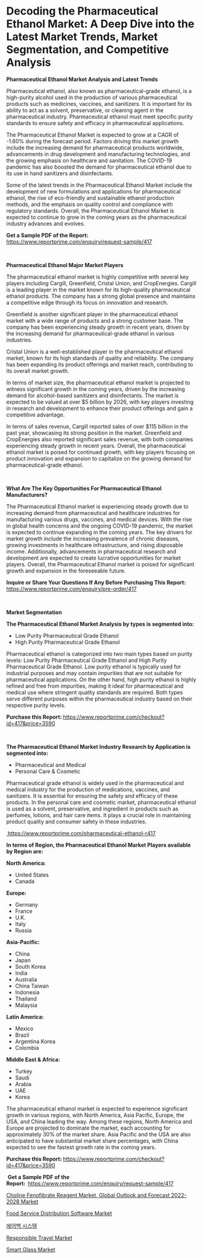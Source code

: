 <p><h1>Decoding the Pharmaceutical Ethanol Market: A Deep Dive into the Latest Market Trends, Market Segmentation, and Competitive Analysis</h1></p><p><strong>Pharmaceutical Ethanol Market Analysis and Latest Trends</strong></p>
<p><p>Pharmaceutical ethanol, also known as pharmaceutical-grade ethanol, is a high-purity alcohol used in the production of various pharmaceutical products such as medicines, vaccines, and sanitizers. It is important for its ability to act as a solvent, preservative, or cleaning agent in the pharmaceutical industry. Pharmaceutical ethanol must meet specific purity standards to ensure safety and efficacy in pharmaceutical applications.</p><p>The Pharmaceutical Ethanol Market is expected to grow at a CAGR of -1.60% during the forecast period. Factors driving this market growth include the increasing demand for pharmaceutical products worldwide, advancements in drug development and manufacturing technologies, and the growing emphasis on healthcare and sanitation. The COVID-19 pandemic has also boosted the demand for pharmaceutical ethanol due to its use in hand sanitizers and disinfectants.</p><p>Some of the latest trends in the Pharmaceutical Ethanol Market include the development of new formulations and applications for pharmaceutical ethanol, the rise of eco-friendly and sustainable ethanol production methods, and the emphasis on quality control and compliance with regulatory standards. Overall, the Pharmaceutical Ethanol Market is expected to continue to grow in the coming years as the pharmaceutical industry advances and evolves.</p></p>
<p><strong>Get a Sample PDF of the Report:&nbsp;</strong> <a href="https://www.reportprime.com/enquiry/request-sample/417">https://www.reportprime.com/enquiry/request-sample/417</a></p>
<p>&nbsp;</p>
<p><strong>Pharmaceutical Ethanol Major Market Players</strong></p>
<p><p>The pharmaceutical ethanol market is highly competitive with several key players including Cargill, Greenfield, Cristal Union, and CropEnergies. Cargill is a leading player in the market known for its high-quality pharmaceutical ethanol products. The company has a strong global presence and maintains a competitive edge through its focus on innovation and research.</p><p>Greenfield is another significant player in the pharmaceutical ethanol market with a wide range of products and a strong customer base. The company has been experiencing steady growth in recent years, driven by the increasing demand for pharmaceutical-grade ethanol in various industries.</p><p>Cristal Union is a well-established player in the pharmaceutical ethanol market, known for its high standards of quality and reliability. The company has been expanding its product offerings and market reach, contributing to its overall market growth.</p><p>In terms of market size, the pharmaceutical ethanol market is projected to witness significant growth in the coming years, driven by the increasing demand for alcohol-based sanitizers and disinfectants. The market is expected to be valued at over $5 billion by 2026, with key players investing in research and development to enhance their product offerings and gain a competitive advantage.</p><p>In terms of sales revenue, Cargill reported sales of over $115 billion in the past year, showcasing its strong position in the market. Greenfield and CropEnergies also reported significant sales revenue, with both companies experiencing steady growth in recent years. Overall, the pharmaceutical ethanol market is poised for continued growth, with key players focusing on product innovation and expansion to capitalize on the growing demand for pharmaceutical-grade ethanol.</p></p>
<p>&nbsp;</p>
<p><strong>What Are The Key Opportunities For Pharmaceutical Ethanol Manufacturers?</strong></p>
<p><p>The Pharmaceutical Ethanol market is experiencing steady growth due to increasing demand from pharmaceutical and healthcare industries for manufacturing various drugs, vaccines, and medical devices. With the rise in global health concerns and the ongoing COVID-19 pandemic, the market is expected to continue expanding in the coming years. The key drivers for market growth include the increasing prevalence of chronic diseases, growing investments in healthcare infrastructure, and rising disposable income. Additionally, advancements in pharmaceutical research and development are expected to create lucrative opportunities for market players. Overall, the Pharmaceutical Ethanol market is poised for significant growth and expansion in the foreseeable future.</p></p>
<p><strong>Inquire or Share Your Questions If Any Before Purchasing This Report:</strong> <a href="https://www.reportprime.com/enquiry/pre-order/417">https://www.reportprime.com/enquiry/pre-order/417</a></p>
<p>&nbsp;</p>
<p><strong>Market Segmentation</strong></p>
<p><strong>The Pharmaceutical Ethanol Market Analysis by types is segmented into:</strong></p>
<p><ul><li>Low Purity Pharmaceutical Grade Ethanol</li><li>High Purity Pharmaceutical Grade Ethanol</li></ul></p>
<p><p>Pharmaceutical ethanol is categorized into two main types based on purity levels: Low Purity Pharmaceutical Grade Ethanol and High Purity Pharmaceutical Grade Ethanol. Low purity ethanol is typically used for industrial purposes and may contain impurities that are not suitable for pharmaceutical applications. On the other hand, high purity ethanol is highly refined and free from impurities, making it ideal for pharmaceutical and medical use where stringent quality standards are required. Both types serve different purposes within the pharmaceutical industry based on their respective purity levels.</p></p>
<p><strong>Purchase this Report:&nbsp;</strong><a href="https://www.reportprime.com/checkout?id=417&price=3590">https://www.reportprime.com/checkout?id=417&price=3590</a></p>
<p>&nbsp;</p>
<p><strong>The Pharmaceutical Ethanol Market Industry Research by Application is segmented into:</strong></p>
<p><ul><li>Pharmaceutical and Medical</li><li>Personal Care & Cosmetic</li></ul></p>
<p><p>Pharmaceutical grade ethanol is widely used in the pharmaceutical and medical industry for the production of medications, vaccines, and sanitizers. It is essential for ensuring the safety and efficacy of these products. In the personal care and cosmetic market, pharmaceutical ethanol is used as a solvent, preservative, and ingredient in products such as perfumes, lotions, and hair care items. It plays a crucial role in maintaining product quality and consumer safety in these industries.</p></p>
<p><a href="https://www.reportprime.com/pharmaceutical-ethanol-r417">&nbsp;https://www.reportprime.com/pharmaceutical-ethanol-r417</a></p>
<p><strong>In terms of Region, the Pharmaceutical Ethanol Market Players available by Region are:</strong></p>
<p>
    <p> <strong> North America: </strong>
        <ul>
            <li>United States</li>
            <li>Canada</li>
        </ul>
        </p> 
    <p> <strong> Europe: </strong>
        <ul>
            <li>Germany</li>
            <li>France</li>
            <li>U.K.</li>
            <li>Italy</li>
            <li>Russia</li>
        </ul>
        </p> 
    <p> <strong> Asia-Pacific: </strong>
        <ul>
            <li>China</li>
            <li>Japan</li>
            <li>South Korea</li>
            <li>India</li>
            <li>Australia</li>
            <li>China Taiwan</li>
            <li>Indonesia</li>
            <li>Thailand</li>
            <li>Malaysia</li>
        </ul>
        </p> 
    <p> <strong> Latin America: </strong>
        <ul>
            <li>Mexico</li>
            <li>Brazil</li>
            <li>Argentina Korea</li>
            <li>Colombia</li>
        </ul>
        </p> 
    <p> <strong> Middle East & Africa: </strong>
        <ul>
            <li>Turkey</li>
            <li>Saudi</li>
            <li>Arabia</li>
            <li>UAE</li>
            <li>Korea</li>
        </ul>
    </p>
    </p>
<p><p>The pharmaceutical ethanol market is expected to experience significant growth in various regions, with North America, Asia Pacific, Europe, the USA, and China leading the way. Among these regions, North America and Europe are projected to dominate the market, each accounting for approximately 30% of the market share. Asia Pacific and the USA are also anticipated to have substantial market share percentages, with China expected to see the fastest growth rate in the coming years.</p></p>
<p><strong>Purchase this Report: </strong><a href="https://www.reportprime.com/checkout?id=417&price=3590">https://www.reportprime.com/checkout?id=417&price=3590</a></p>
<p>&nbsp;<strong>Get a Sample PDF of the Report:&nbsp;&nbsp;</strong><a href="https://www.reportprime.com/enquiry/request-sample/417">https://www.reportprime.com/enquiry/request-sample/417</a></p>
<p><strong></strong></p>
<p><p><a href="https://medium.com/@nandapra808/evaluating-global-choline-fenofibrate-reagent-market-global-outlook-and-forecast-2022-2028-market-e28b8ccf501a">Choline Fenofibrate Reagent Market, Global Outlook and Forecast 2022-2028 Market</a></p><p><a href="https://issuu.com/reportprime-2/docs/food-service-distribution-software-market-size-203">Food Service Distribution Software Market</a></p><p><a href="https://medium.com/@leneciacharles182024/%EC%97%90%EC%96%B4%EB%B0%B1-%EC%8B%9C%EC%8A%A4%ED%85%9C-%EC%8B%9C%EC%9E%A5-%EB%8F%99%ED%96%A5-%EC%8B%9C%EC%9E%A5-%EC%84%B8%EB%B6%84%ED%99%94-%EB%B0%8F-%EC%8B%A0%ED%9D%A5-%ED%8A%B8%EB%A0%8C%EB%93%9C%EC%9D%98-%EC%A4%91%EC%9A%94%EC%84%B1-%EB%B6%84%EC%84%9D%EC%97%90-%EB%8C%80%ED%95%9C-%EC%83%81%EC%84%B8-%EC%97%B0%EA%B5%AC-6b05a45c9c0f">에어백 시스템</a></p><p><a href="https://www.linkedin.com/pulse/responsible-travel-market-trends-focusing-insight-forecast-analysis-zguef">Responsible Travel Market</a></p><p><a href="https://github.com/susanjprice2023/Market-Research-Report-List-2/blob/main/smart-glass-market.md">Smart Glass Market</a></p></p>